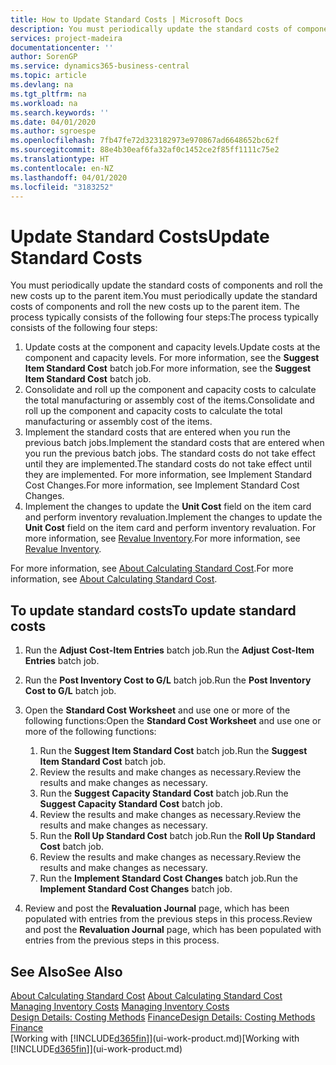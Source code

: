 ```yaml
---
title: How to Update Standard Costs | Microsoft Docs
description: You must periodically update the standard costs of components and roll the new costs up to the parent item.
services: project-madeira
documentationcenter: ''
author: SorenGP
ms.service: dynamics365-business-central
ms.topic: article
ms.devlang: na
ms.tgt_pltfrm: na
ms.workload: na
ms.search.keywords: ''
ms.date: 04/01/2020
ms.author: sgroespe
ms.openlocfilehash: 7fb47fe72d323182973e970867ad6648652bc62f
ms.sourcegitcommit: 88e4b30eaf6fa32af0c1452ce2f85ff1111c75e2
ms.translationtype: HT
ms.contentlocale: en-NZ
ms.lasthandoff: 04/01/2020
ms.locfileid: "3183252"
---
```

# <a name="update-standard-costs"></a><span data-ttu-id="f1498-103">Update Standard Costs</span><span class="sxs-lookup"><span data-stu-id="f1498-103">Update Standard Costs</span></span>
<span data-ttu-id="f1498-104">You must periodically update the standard costs of components and roll the new costs up to the parent item.</span><span class="sxs-lookup"><span data-stu-id="f1498-104">You must periodically update the standard costs of components and roll the new costs up to the parent item.</span></span> <span data-ttu-id="f1498-105">The process typically consists of the following four steps:</span><span class="sxs-lookup"><span data-stu-id="f1498-105">The process typically consists of the following four steps:</span></span>  

1.  <span data-ttu-id="f1498-106">Update costs at the component and capacity levels.</span><span class="sxs-lookup"><span data-stu-id="f1498-106">Update costs at the component and capacity levels.</span></span> <span data-ttu-id="f1498-107">For more information, see the **Suggest Item Standard Cost** batch job.</span><span class="sxs-lookup"><span data-stu-id="f1498-107">For more information, see the **Suggest Item Standard Cost** batch job.</span></span>  
2.  <span data-ttu-id="f1498-108">Consolidate and roll up the component and capacity costs to calculate the total manufacturing or assembly cost of the items.</span><span class="sxs-lookup"><span data-stu-id="f1498-108">Consolidate and roll up the component and capacity costs to calculate the total manufacturing or assembly cost of the items.</span></span>  
3.  <span data-ttu-id="f1498-109">Implement the standard costs that are entered when you run the previous batch jobs.</span><span class="sxs-lookup"><span data-stu-id="f1498-109">Implement the standard costs that are entered when you run the previous batch jobs.</span></span> <span data-ttu-id="f1498-110">The standard costs do not take effect until they are implemented.</span><span class="sxs-lookup"><span data-stu-id="f1498-110">The standard costs do not take effect until they are implemented.</span></span> <span data-ttu-id="f1498-111">For more information, see Implement Standard Cost Changes.</span><span class="sxs-lookup"><span data-stu-id="f1498-111">For more information, see Implement Standard Cost Changes.</span></span>  
4.  <span data-ttu-id="f1498-112">Implement the changes to update the **Unit Cost** field on the item card and perform inventory revaluation.</span><span class="sxs-lookup"><span data-stu-id="f1498-112">Implement the changes to update the **Unit Cost** field on the item card and perform inventory revaluation.</span></span> <span data-ttu-id="f1498-113">For more information, see [Revalue Inventory](inventory-how-revalue-inventory.md).</span><span class="sxs-lookup"><span data-stu-id="f1498-113">For more information, see [Revalue Inventory](inventory-how-revalue-inventory.md).</span></span>  

<span data-ttu-id="f1498-114">For more information, see [About Calculating Standard Cost](finance-about-calculating-standard-cost.md).</span><span class="sxs-lookup"><span data-stu-id="f1498-114">For more information, see [About Calculating Standard Cost](finance-about-calculating-standard-cost.md).</span></span>  
## <a name="to-update-standard-costs"></a><span data-ttu-id="f1498-115">To update standard costs</span><span class="sxs-lookup"><span data-stu-id="f1498-115">To update standard costs</span></span>  
1.  <span data-ttu-id="f1498-116">Run the **Adjust Cost-Item Entries** batch job.</span><span class="sxs-lookup"><span data-stu-id="f1498-116">Run the **Adjust Cost-Item Entries** batch job.</span></span>  
2.  <span data-ttu-id="f1498-117">Run the **Post Inventory Cost to G/L** batch job.</span><span class="sxs-lookup"><span data-stu-id="f1498-117">Run the **Post Inventory Cost to G/L** batch job.</span></span>  
3.  <span data-ttu-id="f1498-118">Open the **Standard Cost Worksheet** and use one or more of the following functions:</span><span class="sxs-lookup"><span data-stu-id="f1498-118">Open the **Standard Cost Worksheet** and use one or more of the following functions:</span></span>  

    1.  <span data-ttu-id="f1498-119">Run the **Suggest Item Standard Cost** batch job.</span><span class="sxs-lookup"><span data-stu-id="f1498-119">Run the **Suggest Item Standard Cost** batch job.</span></span>  
    2.  <span data-ttu-id="f1498-120">Review the results and make changes as necessary.</span><span class="sxs-lookup"><span data-stu-id="f1498-120">Review the results and make changes as necessary.</span></span>  
    3.  <span data-ttu-id="f1498-121">Run the **Suggest Capacity Standard Cost** batch job.</span><span class="sxs-lookup"><span data-stu-id="f1498-121">Run the **Suggest Capacity Standard Cost** batch job.</span></span>  
    4.  <span data-ttu-id="f1498-122">Review the results and make changes as necessary.</span><span class="sxs-lookup"><span data-stu-id="f1498-122">Review the results and make changes as necessary.</span></span>
    5. <span data-ttu-id="f1498-123">Run the **Roll Up Standard Cost** batch job.</span><span class="sxs-lookup"><span data-stu-id="f1498-123">Run the **Roll Up Standard Cost** batch job.</span></span>
    6.  <span data-ttu-id="f1498-124">Review the results and make changes as necessary.</span><span class="sxs-lookup"><span data-stu-id="f1498-124">Review the results and make changes as necessary.</span></span>
    7.  <span data-ttu-id="f1498-125">Run the **Implement Standard Cost Changes** batch job.</span><span class="sxs-lookup"><span data-stu-id="f1498-125">Run the **Implement Standard Cost Changes** batch job.</span></span>  
4.  <span data-ttu-id="f1498-126">Review and post the **Revaluation Journal** page, which has been populated with entries from the previous steps in this process.</span><span class="sxs-lookup"><span data-stu-id="f1498-126">Review and post the **Revaluation Journal** page, which has been populated with entries from the previous steps in this process.</span></span>  

## <a name="see-also"></a><span data-ttu-id="f1498-127">See Also</span><span class="sxs-lookup"><span data-stu-id="f1498-127">See Also</span></span>  
 <span data-ttu-id="f1498-128">[About Calculating Standard Cost](finance-about-calculating-standard-cost.md) </span><span class="sxs-lookup"><span data-stu-id="f1498-128">[About Calculating Standard Cost](finance-about-calculating-standard-cost.md) </span></span>  
 <span data-ttu-id="f1498-129">[Managing Inventory Costs](finance-manage-inventory-costs.md) </span><span class="sxs-lookup"><span data-stu-id="f1498-129">[Managing Inventory Costs](finance-manage-inventory-costs.md) </span></span>  
 <span data-ttu-id="f1498-130">[Design Details: Costing Methods](design-details-costing-methods.md) [Finance](finance.md)</span><span class="sxs-lookup"><span data-stu-id="f1498-130">[Design Details: Costing Methods](design-details-costing-methods.md) [Finance](finance.md)</span></span>  
 <span data-ttu-id="f1498-131">[Working with [!INCLUDE[d365fin](includes/d365fin_md.md)]](ui-work-product.md)</span><span class="sxs-lookup"><span data-stu-id="f1498-131">[Working with [!INCLUDE[d365fin](includes/d365fin_md.md)]](ui-work-product.md)</span></span>  
